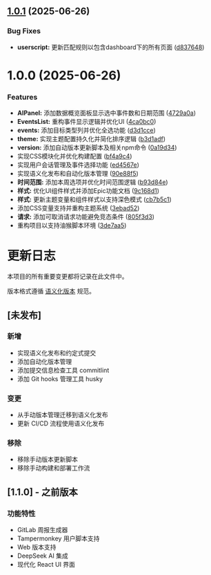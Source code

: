 ## [1.0.1](https://github.com/imzusheng/tm_gitlabWeeklyReport/compare/v1.0.0...v1.0.1) (2025-06-26)


### Bug Fixes

* **userscript:** 更新匹配规则以包含dashboard下的所有页面 ([d837648](https://github.com/imzusheng/tm_gitlabWeeklyReport/commit/d837648c07a15b659a98ef1abd0cba934cc5115a))

# 1.0.0 (2025-06-26)


### Features

* **AIPanel:** 添加数据概览面板显示选中事件数和日期范围 ([4729a0a](https://github.com/imzusheng/tm_gitlabWeeklyReport/commit/4729a0a971541ccf367e0fbfa02639f8f41fc693))
* **EventsList:** 重构事件显示逻辑并优化UI ([4ca0bc0](https://github.com/imzusheng/tm_gitlabWeeklyReport/commit/4ca0bc09b1a6ab7dccbd47cc5acf40dad3933a96))
* **events:** 添加目标类型列并优化全选功能 ([d3d1cce](https://github.com/imzusheng/tm_gitlabWeeklyReport/commit/d3d1cce8e43ae844eee88e3a5380613de0d6370d))
* **theme:** 实现主题配置持久化并简化排序逻辑 ([b3d1adf](https://github.com/imzusheng/tm_gitlabWeeklyReport/commit/b3d1adfb5fce01d31ebe27e60722e070f6ae43c6))
* **version:** 添加自动版本更新脚本及相关npm命令 ([0a19d34](https://github.com/imzusheng/tm_gitlabWeeklyReport/commit/0a19d348413eca40b9cd9458c7fe9545397673a4))
* 实现CSS模块化并优化构建配置 ([bf4a9c4](https://github.com/imzusheng/tm_gitlabWeeklyReport/commit/bf4a9c497b7191c9bee2f4a947d5cfa60f9e5f6b))
* 实现用户会话管理及事件选择功能 ([ed4567e](https://github.com/imzusheng/tm_gitlabWeeklyReport/commit/ed4567e19abfa1451b0cebbe4b6d7f3edeb6d922))
* 实现语义化发布和自动化版本管理 ([90e88f5](https://github.com/imzusheng/tm_gitlabWeeklyReport/commit/90e88f5daf2d1ff9765516d3d12d0f18e2e5b31e))
* **时间范围:** 添加本周选项并优化时间范围逻辑 ([b93d84e](https://github.com/imzusheng/tm_gitlabWeeklyReport/commit/b93d84e35058b4212c533688737993f260ac4c9c))
* **样式:** 优化UI组件样式并添加Epic功能文档 ([9c168d1](https://github.com/imzusheng/tm_gitlabWeeklyReport/commit/9c168d161f1f853a07c729178caa217c08da5931))
* **样式:** 更新主题变量和组件样式以支持深色模式 ([cb7b5c1](https://github.com/imzusheng/tm_gitlabWeeklyReport/commit/cb7b5c17a280dabb781bd87e692fdd3c1c066575))
* 添加CSS变量支持并重构主题系统 ([3ebad52](https://github.com/imzusheng/tm_gitlabWeeklyReport/commit/3ebad525e0f015383d30eaf7bf613e61dfbe1967))
* **请求:** 添加可取消请求功能避免竞态条件 ([805f3d3](https://github.com/imzusheng/tm_gitlabWeeklyReport/commit/805f3d33085761784fdaedf2e4bfd6084f18a77d))
* 重构项目以支持油猴脚本环境 ([3de7aa5](https://github.com/imzusheng/tm_gitlabWeeklyReport/commit/3de7aa5f5b7495677d6c8b1bf4412a713836cca2))

# 更新日志

本项目的所有重要变更都将记录在此文件中。

版本格式遵循 [语义化版本](https://semver.org/lang/zh-CN/) 规范。

## [未发布]

### 新增
- 实现语义化发布和约定式提交
- 添加自动化版本管理
- 添加提交信息检查工具 commitlint
- 添加 Git hooks 管理工具 husky

### 变更
- 从手动版本管理迁移到语义化发布
- 更新 CI/CD 流程使用语义化发布

### 移除
- 移除手动版本更新脚本
- 移除手动构建和部署工作流

## [1.1.0] - 之前版本

### 功能特性
- GitLab 周报生成器
- Tampermonkey 用户脚本支持
- Web 版本支持
- DeepSeek AI 集成
- 现代化 React UI 界面
